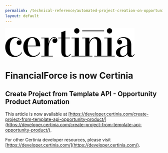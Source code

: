 ```yaml
---
permalink: /technical-reference/automated-project-creation-on-opportunity-status/
layout: default
---
```

![Certinia](/assets/images/certinia-logo-1.svg)

# FinancialForce is now Certinia

## Create Project from Template API - Opportunity Product Automation
This article is now available at [https://developer.certinia.com/create-project-from-template-api-opportunity-product/](https://developer.certinia.com/create-project-from-template-api-opportunity-product/).

For other Certinia developer resources, please visit [https://developer.certinia.com/](https://developer.certinia.com/).

